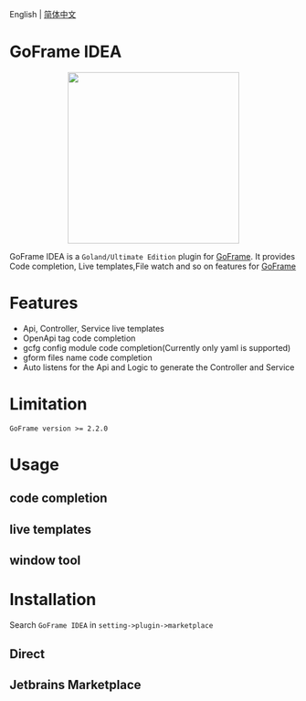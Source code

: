 English | [简体中文](./README-zh_CN.md)

# GoFrame IDEA

<div align=center>
<img src="https://github.com/oldme-git/GoFrame-Idea/assets/45782393/0cd8f123-db39-4d1b-a8e7-9e76fc953896" width="300"/>
</div>

<!-- Plugin description -->
GoFrame IDEA is a `Goland/Ultimate Edition` plugin for [GoFrame](https://github.com/gogf/gf). It provides Code completion, Live templates,File watch and so on features for [GoFrame](https://github.com/gogf/gf)
<!-- Plugin description end -->

# Features

- Api, Controller, Service live templates
- OpenApi tag code completion
- gcfg config module code completion(Currently only yaml is supported)
- gform files name code completion
- Auto listens for the Api and Logic to generate the Controller and Service

# Limitation
```
GoFrame version >= 2.2.0
```

# Usage

## code completion

## live templates

## window tool

# Installation
Search `GoFrame IDEA` in `setting->plugin->marketplace`

## Direct

## Jetbrains Marketplace
